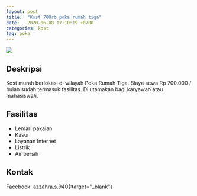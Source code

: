 ```yaml
---
layout: post
title:  "Kost 700rb poka rumah tiga"
date:   2020-06-08 17:10:19 +0700
categories: kost
tag: poka
---
```

<div class="mb-4">
<image src="https://i.imgur.com/UmvfXog.png" class="img-fluid" />
</div>

## Deskripsi
Kost murah berlokasi di wilayah Poka Rumah Tiga. Biaya sewa Rp 700.000 / bulan sudah termasuk fasilitas. Di utamakan bagi karyawan atau mahasiswa/i.

## Fasilitas
- Lemari pakaian
- Kasur
- Layanan Internet
- Listrik
- Air bersih

## Kontak
Facebook: [azzahra.s.940](https://www.facebook.com/azzahra.s.940 "azzahra.s.940"){:target="_blank"}